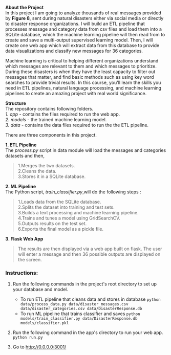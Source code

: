 **About the Project** \
In this project I am going to analyze thousands of real messages provided by **Figure 8**, sent during natural disasters either via social media or directly to disaster response organizations. I will build an ETL pipeline that processes message and category data from csv files and load them into a SQLite database, which the machine learning pipeline will then read from to create and save a multi-output supervised learning model. Then, I will create one web app which will extract data from this database to provide data visualizations and classify new messages for 36 categories.

Machine learning is critical to helping different organizations understand which messages are relevant to them and which messages to prioritize. During these disasters is when they have the least capacity to filter out messages that matter, and find basic methods such as using key word searches to provide trivial results. In this course, you'll learn the skills you need in ETL pipelines, natural language processing, and machine learning pipelines to create an amazing project with real world significance.

**Structure** \
The repository contains following folders. \
*1. app* - contains the files required to run the web app.\
*2. models* - the trained machine learning model.\
*3. data* - contains the data files required to run the the ETL pipeline.

There are three components in this project.

**1. ETL Pipeline** \
The *process.py* script in data module will load the messages and categories datasets and then,
>1.Merges the two datasets.\
>2.Cleans the data.\
>3.Stores it in a SQLite database.

**2. ML Pipeline** \
The Python script, *train_classifier.py*,will do the following steps :
>1.Loads data from the SQLite database.\
>2.Splits the dataset into training and test sets.\
>3.Builds a text processing and machine learning pipeline.\
>4.Trains and tunes a model using GridSearchCV.\
>5.Outputs results on the test set.\
>6.Exports the final model as a pickle file.

**3. Flask Web App**
>The results are then displayed via a web app built on flask. The user will enter a message and then 36 possible outputs are displayed
on the screen.

### Instructions:
1. Run the following commands in the project's root directory to set up your database and model.

    - To run ETL pipeline that cleans data and stores in database
        `python data/process_data.py data/disaster_messages.csv data/disaster_categories.csv data/DisasterResponse.db`
    - To run ML pipeline that trains classifier and saves
        `python models/train_classifier.py data/DisasterResponse.db models/classifier.pkl`

2. Run the following command in the app's directory to run your web app.
    `python run.py`

3. Go to http://0.0.0.0:3001/

